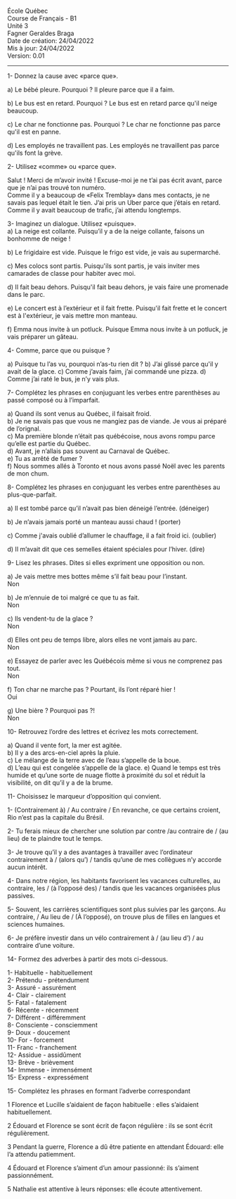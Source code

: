 École Québec  
Course de Français - B1  
Unité 3  
Fagner Geraldes Braga    
Date de création: 24/04/2022  
Mis à jour: 24/04/2022  
Version: 0.01
**************************
1- Donnez la cause avec «parce que».  

a) Le bébé pleure. Pourquoi ? Il pleure parce que il a faim.  

b) Le bus est en retard. Pourquoi ?
Le bus est en retard parce qu'il neige beaucoup.  

c) Le char ne fonctionne pas. Pourquoi ?
Le char ne fonctionne pas parce qu'il est en panne.  

d) Les employés ne travaillent pas.
Les employés ne travaillent pas parce qu'ils font la grève.  

2- Utilisez «comme» ou «parce que».  

Salut ! Merci de m’avoir invité ! Excuse-moi je ne t’ai pas écrit
avant, parce que je n’ai pas trouvé ton numéro.   
Comme il y a beaucoup de «Felix Tremblay» dans mes contacts, je ne
savais pas lequel était le tien. J’ai pris un Uber parce que j’étais
en retard.  
Comme il y avait beaucoup de trafic, j’ai attendu longtemps.

3- Imaginez un dialogue. Utilisez «puisque».  
a) La neige est collante. Puisqu’il y a de la neige collante, faisons un bonhomme de neige !  

b) Le frigidaire est vide.  Puisque le frigo est vide, je vais au supermarché.  

c) Mes colocs sont partis.  Puisqu'ils sont partis, je vais inviter mes camarades de classe pour habiter avec moi.  

d) Il fait beau dehors.  Puisqu'il fait beau dehors, je vais faire une promenade dans le parc.  

e) Le concert est à l’extérieur et il fait frette.  Puisqu'il fait frette et le concert est à l'extérieur, je vais mettre mon manteau.  

f) Emma nous invite à un potluck.  Puisque Emma nous invite à un potluck, je vais préparer un gâteau.  

4- Comme, parce que ou puisque ?

a) Puisque tu l’as vu, pourquoi n’as-tu rien dit ?
b) J’ai glissé parce qu'il y avait de la glace.
c) Comme j’avais faim, j’ai commandé une pizza.
d) Comme j’ai raté le bus, je n’y vais plus.

7- Complétez les phrases en conjuguant les verbes entre parenthèses au passé composé ou à l’imparfait.  

a) Quand ils sont venus au Québec, il faisait froid.  
b) Je ne savais pas que vous ne mangiez pas de viande. Je vous ai préparé de l’orignal.    
c) Ma première blonde n’était pas québécoise, nous avons rompu parce qu’elle est partie du Québec.  
d) Avant, je n’allais pas souvent au Carnaval de Québec.  
e) Tu as arrêté de fumer ?  
f) Nous sommes allés à Toronto et nous avons passé Noël avec les parents de mon chum.  

8- Complétez les phrases en conjuguant les verbes entre parenthèses au plus-que-parfait.  

a) Il est tombé parce qu’il n’avait pas bien déneigé l’entrée. (déneiger)  

b) Je n’avais jamais porté un manteau aussi chaud ! (porter)  

c) Comme j'avais oublié d’allumer le chauffage, il a fait froid ici. (oublier)  

d) Il m’avait dit que ces semelles étaient spéciales pour l’hiver. (dire)

9- Lisez les phrases. Dites si elles expriment une opposition ou non.  

a) Je vais mettre mes bottes même s’il fait beau pour l’instant.  
Non

b) Je m’ennuie de toi malgré ce que tu as fait.  
Non

c) Ils vendent-tu de la glace ?  
Non

d) Elles ont peu de temps libre, alors elles ne vont jamais au parc.  
Non

e) Essayez de parler avec les Québécois même si vous ne comprenez pas tout.  
Non

f) Ton char ne marche pas ? Pourtant, ils l’ont réparé hier !  
Oui 

g) Une bière ? Pourquoi pas ?!  
Non

10- Retrouvez l’ordre des lettres et écrivez les mots correctement.

a) Quand il vente fort, la mer est agitée.  
b) Il y a des arcs-en-ciel après la pluie.  
c) Le mélange de la terre avec de l’eau s’appelle de la boue.  
d) L’eau qui est congelée s’appelle de la glace.
e) Quand le temps est très humide et qu’une sorte de nuage flotte à proximité du sol et réduit la visibilité, on dit qu’il y a de la brume.

11- Choisissez le marqueur d’opposition qui convient.

1- (Contrairement à) / Au contraire / En revanche, ce que certains croient, Rio n’est pas la capitale du Brésil.   

2- Tu ferais mieux de chercher une solution par contre /au contraire de / (au lieu) de te plaindre tout le temps.  

3- Je trouve qu’il y a des avantages à travailler avec l’ordinateur contrairement à / (alors qu’) / tandis qu’une de mes collègues n’y accorde aucun intérêt.  

4- Dans notre région, les habitants favorisent les vacances culturelles, au contraire, les / (à l’opposé des) / tandis que les vacances organisées plus passives.  

5- Souvent, les carrières scientifiques sont plus suivies par les garçons. Au contraire, / Au lieu de / (À l’opposé), on trouve plus de filles en langues et sciences humaines.  

6- Je préfère investir dans un vélo contrairement à / (au lieu d’) / au contraire d’une voiture.

14- Formez des adverbes à partir des mots ci-dessous.

1- Habituelle - habituellement  
2- Prétendu - prétendument  
3- Assuré - assurément  
4- Clair - clairement  
5- Fatal - fatalement  
6- Récente - récemment  
7- Différent - différemment  
8- Consciente - consciemment  
9- Doux - doucement  
10- For - forcement  
11- Franc - franchement  
12- Assidue - assidûment  
13- Brève - brièvement  
14- Immense - immensément  
15- Express - expressément  

15- Complétez les phrases en formant l’adverbe correspondant

1 Florence et Lucille s’aidaient de façon habituelle : elles s’aidaient habituellement.  

2 Édouard et Florence se sont écrit de façon régulière : ils se sont écrit régulièrement.  

3 Pendant la guerre, Florence a dû être patiente en attendant Édouard: elle l’a attendu patiemment.  

4 Édouard et Florence s’aiment d’un amour passionné: ils s’aiment passionnément.  

5 Nathalie est attentive à leurs réponses: elle écoute attentivement.  